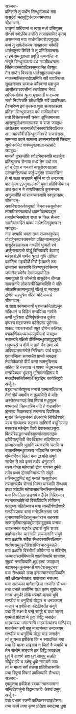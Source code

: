 सञ्जयः-   
प्रतिज्ञाते तु पार्थेन सिन्धुराजवधे तदा  
वासुदेवो महाबुद्धिर्धनञ्जयमभाषत  
श्रीभगवान्-  
भ्रातॄणां पार्थिवानां च त्वया मध्ये प्रतिश्रुतम्  
सैन्धवं श्वोऽस्मि हन्तेति तत्साहसमिदं कृतम्  
असम्मन्त्र्य मया सार्धमतिभारोऽयमुद्यतः  
कथं तु सर्वलोकस्य नापहास्या भवेमहि  
धार्तराष्ट्रस्य शिबिरे ये तु प्रणिहिताश्चराः  
त इमे समनुप्राप्ताः प्रवृत्तिं कथयन्ति नः  
संश्रुते सिन्धुराजस्य वधे गाण्डीवधन्वना  
सिंहनादस्सवादित्रस्सुमहानिह तैश्श्रुतः  
तेन शब्देन वित्रस्ता धार्तराष्ट्रास्सबान्धवाः  
नाकस्मात्सिंहनादोऽयमिति सर्वे व्यवस्थिताः  
सुमहांश्चात्र सम्बाधः कौरवाणां महाभुज  
आसीन्नराश्वपत्तीनां रथघोषश्च भैरवः  
अभिमन्योर्वधं श्रुत्वा भृशमार्तो धनञ्जयः  
रात्रौ निर्यास्यति क्रोधादिति सर्वे व्यवस्थिताः  
तैश्चारेभ्य इयं कृत्स्ना श्रुता सत्यवतस्तव  
प्रतिज्ञा सिन्धुराजस्य वधे राजीवलोचन  
ततो विचेतसस्सर्वे त्रस्ताः क्षुभितमानसाः  
आसन्सुयोधनामात्यास्स च राजा जयद्रथः  
अथोत्थाय सहामात्यैर्दीनस्स्वशिबिरात्किल  
अायात्सौवीरसिन्धूनामीश्वरो राजसंसदम्  
सम्मन्त्र्य काले सामात्य आत्मनश्श्रेयसीं क्रियाम्  
सुयोधनमिदं वाक्यमुक्तवान्राजसंसदि  
जयद्रथः-  
मामसौ पुत्रहन्तेति श्वोऽभियास्यति माऽर्जुनः  
प्रतिश्रुतश्च सेनाया मध्ये तेन वधो मम  
तां न देवा न गन्धर्वा नासुरोरगराक्षसाः  
उत्सहन्तेऽन्यथा कर्तुं यदुक्तं सव्यसाचिना  
ते मां रक्षत सङ्ग्रामे मूर्ध्नि मा वो धनञ्जयः  
पादं कृत्वाऽऽप्नुयाल्लक्ष्मीं युक्तं प्रतिविधीयताम्  
अथ रक्षा न मे सम्यक्क्रियते कुरुनन्दन  
अनुजानीहि मां राजन्यास्यामि स्वगृहानहम्  
श्रीभगवन्-  
अवाक्शिरास्त्वेवमुक्तो विमनास्ससुयोधनः  
तप्ताभिशप्तवत्पार्थ ध्यानमेवान्वपद्यत  
तमार्तमभिसम्प्रेक्ष्य राजा स किल सैन्धवः  
साम्नैवात्महितं वाक्यं सापेक्षमिदमुक्तवान्  
जयद्रथः-  
नाहं पश्यामि भवतां तथा राजन्धनुर्धरम्  
योऽर्जुनस्यास्त्रमस्त्रेण प्रतिहन्यान्महामृधे  
वासुदेवसहायस्य गाण्डीवं धुन्वतो रणे  
अर्जुनस्याग्रतो योद्धुं विभियादपि देवराट्  
महेश्वरोऽपि पार्थेन श्रूयते युधि तोषितः  
पदातिना महावीर्यो गिरौ हैमवतते तदा  
दानवानां सहस्राणि हिरण्यपुरवासिनाम्  
जघानैकरथेनैव देवराजप्रचोदितः  
समायुक्तो हि कौन्तेयो वासुदेवेन धीमता  
सामरानपि लोकांस्त्रीन्निहन्यादिति मे मतिः  
सोऽहमिच्छाम्यनुज्ञातुं रक्षितुं वा महाभुज  
द्रोणेन सहपुत्रेण वीरेण यदि मन्यसे  
श्रीभगवान्-  
स राज्ञा स्वयमाचार्यो भृशमाक्रन्दितोऽर्जुन  
संविधानं च विहितं मन्त्रयित्वा नरर्षभैः  
कर्णो भूरिश्रवा द्रौणिर्वृषसेनश्च दुर्जयः  
कृपश्च मद्रराजश्च षडेतेऽस्य पुरोगमाः  
शकटः पद्मकश्चार्धो व्यूहो द्रोणेन कल्पितः  
पद्मकर्णिकमध्यस्थस्सूचीपाशे जयद्रथः  
स्थास्यते रक्षितो वीरैस्सिन्धुराड्युद्धदुर्मदैः  
धनुष्यस्त्रे च वीर्ये च प्राणे चैव तथा रथे  
अविषह्यतमास्त्वेते निश्चिताः पार्थ षड्रथाः  
एतानजित्वा सगणान्नैव प्राप्यो जयद्रथः  
तेषामेकैकशो वीर्यं षण्णां त्वमनुचिन्तय  
सहिता हि नरव्याघ्र न शक्या जेतुमञ्जसा  
मन्त्रयिष्याम भूयस्तु भूतिमात्महिताय वै  
मन्त्रज्ञैस्सचिवैस्सार्धं सुहृद्भिः कार्यसिद्धये   
अर्जुनः-   
षड्रथान्धार्तराष्ट्रस्य मन्यसे यान्बलाधिकान्  
तेषां वीर्यं ममार्धेन न तुल्यमिति मे मतिः  
अस्त्रैरस्त्राण्यहं तेषां मिषतां मधुसूदन  
पश्यतस्ते निहन्तास्मि यदि ते वज्रधारिणः  
द्रोणस्य मिषतश्चाहं सगणस्य विपश्चितः  
मूर्धानं सिन्धुराजस्य छेत्स्यामि निशितैश्शरैः  
यस्य साध्याश्च रुद्राश्च साश्विनौ वसुभिस्सह  
मरुतश्च महेन्द्रेण विश्वे देवास्तथाऽसुराः  
पितरस्सिद्धगन्धर्वास्सुपर्णास्सागराद्रयः  
द्यौर्वियत्पृथिवी चैव दिशश्च सदिगीश्वराः  
ग्राम्यारण्यानि भूतानि स्थावराणि चराणि च  
त्रातारस्सिन्धुराजस्य भविष्यन्ति जनार्दन  
एभिर्बाणैश्च निहतं मया द्रक्ष्यसि संयुगे  
सत्येन ते शपे कृष्ण तथैव धनुरालभे  
यस्य गोप्ता महेष्वासो द्रोणः पापस्य दुर्मतेः  
तमेव प्रथमं द्रोणमभियास्यामि संयुगे  
तस्मिन्युद्धमिदं बद्धं मन्यते यत्सुयोधनः  
तस्मात्तस्यैव सेनाग्रं भित्त्वा यास्यामि सैन्धवम्  
द्रष्टा श्वोऽसि महेष्वासान्रथिनस्तिग्मतेजसः  
मया निपातितान्सङ्ख्ये वज्रैरिव गिरिव्रजान्  
नरनागाश्वदेहेभ्यो विस्रविष्यति शोणितम्  
पतद्भ्यः पतितेभ्यश्च मया न्यस्तैश्शितैश्शरैः  
गाण्डीवप्रभवा बाणा मनोऽनिलसमा जवे  
नृनागाश्वान्विदेहासून्कर्तारश्च सहस्रशः  
शक्राद्भीष्मात्कृपाद्द्रोणाद्देवाद्रुद्राच्च यन्मया  
उपात्तमस्त्रं यद्घोरं द्रष्टारो युधि शत्रवः  
ब्राह्मेणास्त्रेण चास्त्राणि हन्यमानानि संयुगे  
मया द्रक्ष्यसि सर्वेषां सैन्धवस्याभिरक्षिणाम्  
शरवेगसमुत्कृत्तैश्शिरोभिश्चारुकुण्डलैः  
मया द्रक्ष्यसि विस्तीर्णां कीर्यमाणां च मेदिनीम्  
क्रव्यादांस्तर्पयिष्यामि शातयिष्यामि शात्रवान्  
सुहृदो नन्दयिष्यामि क्षुद्रं हत्वा जयद्रथम्  
बह्वागस्कृत्कुसम्बन्धी पापदेशसमुद्भवः  
मया सैन्धवको राजा हतस्स्वास्त्रासयिष्यति  
सर्वे क्षीरान्नभोक्तारः पापाचारा नराधमाः  
मया सराजका बाणैशाछिन्ना नश्यन्ति सैन्धवाः  
तथा प्रभाते कर्तास्मि यथा कृष्ण सुयोधनः  
नान्यं धनुर्धरं लोके मंस्यते मत्समं भुवि  
गाण्डीवं च धनुर्दिव्यं योद्धारं च धनञ्जयम्  
यन्तारं च हृषीकेशं कोऽतिवर्तेत संयुगे  
यथा हि लक्ष्म वै चन्द्रे समुद्रे च यथा जलम्  
एवमेतां प्रतिज्ञां मे ध्रुवां विद्धि जनार्दन  
माऽवमंस्था ममास्त्राणि माऽवमंस्थाश्च गाण्डिवम्  
मावमंस्था इमौ बाहू माऽवमंस्था धनञ्जयम्  
गाण्डीवं च धनुर्दिव्यं योद्धा चाहं जनार्दन  
त्वं तु यन्ता हृषीकेश किं न स्यादजितं मया  
यथा हि यात्वा सङ्ग्रामं न जितो वै जयामि च  
तेन सत्येन सङ्ग्रामे हतं विद्धि जयद्रथम्  
ध्रुवं वै ब्राह्मणे ब्रह्म ध्रुवं साधुषु सन्नतिः  
श्रीर्ध्रुवाऽपि च दक्षेषु ध्रुवो नारायणे जयः  
त्वं च माधव सर्वं तत्तथा प्रतिविधास्यसि  
यथा रिपूणां मिषतां प्रमथिष्यामि सैन्धवम्  
सञ्जयः-   
एवमुक्त्वा हृषीकेशं स्वयमात्मानमात्मना  
सन्दिदेशार्जुनो विद्वान्वासविः केशवं प्रभुम्  
अर्जुनः-  
यथा प्रभातां रजनीं कल्पितस्स्याद्रथोत्तमः  
तथा कार्यं त्वया कृष्ण प्रतिज्ञा स्याद्यथा ध्रुवा  
